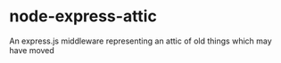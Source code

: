 node-express-attic
==================

An express.js middleware representing an attic of old things which may have moved
